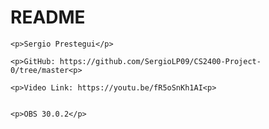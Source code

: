  <h1>README</h1>

    <p>Sergio Prestegui</p>

    <p>GitHub: https://github.com/SergioLP09/CS2400-Project-0/tree/master<p>

    <p>Video Link: https://youtu.be/fR5oSnKh1AI<p>


    <p>OBS 30.0.2</p>


